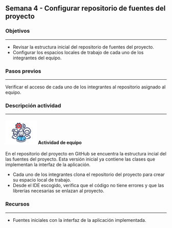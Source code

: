 ## Semana 4 - Configurar repositorio de fuentes del proyecto

### Objetivos

----

* Revisar la estructura inicial del repositorio de fuentes del proyecto.
* Configurar los espacios locales de trabajo de cada uno de los integrantes del equipo.
   
### Pasos previos
----

Verificar el acceso de cada uno de los integrantes al repositorio asignado al equipo.

### Descripción actividad

----


#### ![](./../../assets/images/grupo.png) Actividad de equipo

En el repositorio del proyecto en GitHub se encuentra la estructura incial del las fuentes del proyecto. Esta versión inicial ya contiene las clases que implementan la interfaz de la aplicación.  

* Cada uno de los integrantes clona el repositorio del proyecto para crear su espacio local de trabajo.
* Desde el IDE escogido, verifica que el código no tiene errores y que las librerías necesarias se enlazan al proyecto.


### Recursos

---
* Fuentes iniciales con la interfaz de la aplicación implementada.

